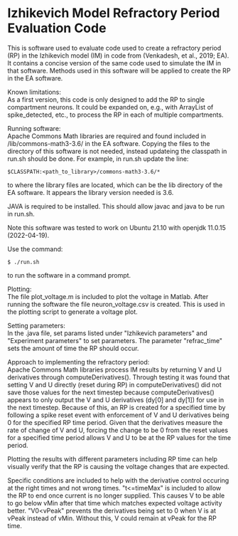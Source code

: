 # Izhikevich Model Refractory Period Evaluation Code

This is software used to evaluate code used to create a refractory period (RP) in the Izhikevich model (IM) in code from (Venkadesh, et al., 2019; EA). It contains a concise version of the same code used to simulate the IM in that software. Methods used in this software will be applied to create the RP in the EA software.

Known limitations:<br>
As a first version, this code is only designed to add the RP to single compartment neurons. It could be expanded on, e.g., with ArrayList of spike_detected, etc., to process the RP in each of multiple compartments.

Running software:<br>
Apache Commons Math libraries are required and found included in /lib/commons-math3-3.6/ in the EA software. Copying the files to the directory of this software is not needed, instead updateing the classpath in run.sh should be done. For example, in run.sh update the line:
```
$CLASSPATH:<path_to_library>/commons-math3-3.6/*
```
to where the library files are located, which can be the lib directory of the EA software. It appears the library version needed is 3.6.

JAVA is required to be installed. This should allow javac and java to be run in run.sh.

Note this software was tested to work on Ubuntu 21.10 with openjdk 11.0.15 (2022-04-19).

Use the command:
```
$ ./run.sh
```
to run the software in a command prompt.

Plotting:<br>
The file plot_voltage.m is included to plot the voltage in Matlab. After running the software the file neuron_voltage.csv is created. This is used in the plotting script to generate a voltage plot.

Setting parameters:<br>
In the .java file, set params listed under "Izhikevich parameters" and "Experiment parameters" to set parameters. The parameter "refrac_time" sets the amount of time the RP should occur.

Approach to implementing the refractory period:<br>
Apache Commons Math libraries process IM results by returning V and U derivatives through computeDerivatives(). Through testing it was found that setting V and U directly (reset during RP) in computeDerivatives() did not save those values for the next timestep because computeDerivatives() appears to only output the V and U derivatives (dy[0] and dy[1]) for use in the next timestep. Because of this, an RP is created for a specified time by following a spike reset event with enforcement of V and U derivatives being 0 for the specified RP time period. Given that the derivatives measure the rate of change of V and U, forcing the change to be 0 from the reset values for a specified time period allows V and U to be at the RP values for the time period.

Plotting the results with different parameters including RP time can help visually verify that the RP is causing the voltage changes that are expected.

Specific conditions are included to help with the derivative control occuring at the right times and not wrong times. "t<=timeMax" is included to allow the RP to end once current is no longer supplied. This causes V to be able to go below vMin after that time which matches expected voltage activity better. "V0<vPeak" prevents the derivatives being set to 0 when V is at vPeak instead of vMin. Without this, V could remain at vPeak for the RP time.